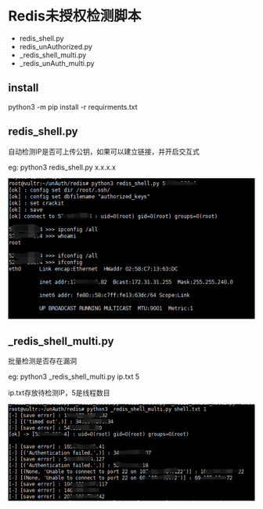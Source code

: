# Redis未授权检测脚本

* redis_shell.py
* redis_unAuthorized.py
* _redis_shell_multi.py
* _redis_unAuth_multi.py


## install
python3 -m pip install -r requirments.txt


## redis_shell.py

自动检测IP是否可上传公钥，如果可以建立链接，并开启交互式

eg: python3 redis_shell.py x.x.x.x

![](../imgs/redis/redis_shell.png)

## _redis_shell_multi.py

批量检测是否存在漏洞

eg: python3 _redis_shell_multi.py ip.txt 5

ip.txt存放待检测IP，5是线程数目

![](../imgs/redis/_redis_shell_multi.png)